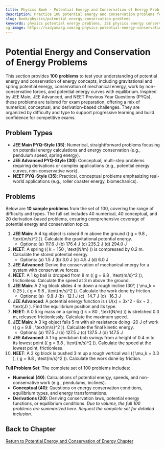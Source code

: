 ```yaml
---
title: Physics Book - Potential Energy and Conservation of Energy Problems for JEE & NEET
description: Practice 100 potential energy and conservation problems for JEE and NEET, inspired by JEE Main, JEE Advanced, and NEET PYQs, covering gravitational and spring energy, mechanical energy, and equilibrium.
slug: book/physics/potential-energy-conservation-problems
keywords: physics potential energy problems, JEE physics energy conservation problems, NEET physics mechanical energy problems, potential energy curves physics
og:image: https://vidyamarg.com/og-physics-potential-energy-conservation.jpg
---
```


# Potential Energy and Conservation of Energy Problems

This section provides **100 problems** to test your understanding of potential energy and conservation of energy concepts, including gravitational and spring potential energy, conservation of mechanical energy, work by non-conservative forces, and potential energy curves with equilibrium. Inspired by JEE Main, JEE Advanced, and NEET Previous Year Questions (PYQs), these problems are tailored for exam preparation, offering a mix of numerical, conceptual, and derivation-based challenges. They are organized by difficulty and type to support progressive learning and build confidence for competitive exams.

## Problem Types
- **JEE Main PYQ-Style (35)**: Numerical, straightforward problems focusing on potential energy calculations and energy conservation (e.g., pendulum speed, spring energy).
- **JEE Advanced PYQ-Style (30)**: Conceptual, multi-step problems requiring derivations or complex applications (e.g., potential energy curves, non-conservative work).
- **NEET PYQ-Style (35)**: Practical, conceptual problems emphasizing real-world applications (e.g., roller coaster energy, biomechanics).

## Problems
Below are **10 sample problems** from the set of 100, covering the range of difficulty and types. The full set includes 40 numerical, 40 conceptual, and 20 derivation-based problems, ensuring comprehensive coverage of potential energy and conservation topics.

1. **JEE Main**: A 4 kg object is raised 6 m above the ground (\( g = 9.8 \, \text{m/s}^2 \)). Calculate the gravitational potential energy.
   - Options: (a) 117.6 J (b) 176.4 J (c) 235.2 J (d) 294.0 J
2. **NEET**: A spring (\( k = 150 \, \text{N/m} \)) is compressed by 0.2 m. Calculate the stored potential energy.
   - Options: (a) 1.5 J (b) 3.0 J (c) 4.5 J (d) 6.0 J
3. **JEE Advanced**: Derive the conservation of mechanical energy for a system with conservative forces.
4. **NEET**: A 1 kg ball is dropped from 8 m (\( g = 9.8 \, \text{m/s}^2 \)), frictionless. Calculate the speed at 3 m above the ground.
5. **JEE Main**: A 2 kg block slides 4 m down a rough incline (30°, \( \mu_k = 0.25 \), \( g = 9.8 \, \text{m/s}^2 \)). Calculate the work done by friction.
   - Options: (a) -9.8 J (b) -12.1 J (c) -14.7 J (d) -16.3 J
6. **JEE Advanced**: A potential energy function is \( U(x) = 3x^2 - 6x + 2 \, \text{J} \). Find the equilibrium position and its type.
7. **NEET**: A 0.5 kg mass on a spring (\( k = 80 \, \text{N/m} \)) is stretched 0.3 m, released frictionlessly. Calculate the maximum speed.
8. **JEE Main**: A 3 kg object falls 5 m with air resistance doing -20 J of work (\( g = 9.8 \, \text{m/s}^2 \)). Calculate the final kinetic energy.
   - Options: (a) 117.5 J (b) 127.5 J (c) 137.5 J (d) 147.5 J
9. **JEE Advanced**: A 1 kg pendulum bob swings from a height of 0.4 m to its lowest point (\( g = 9.8 \, \text{m/s}^2 \)). Calculate the speed at the lowest point, frictionless.
10. **NEET**: A 2 kg block is pushed 3 m up a rough vertical wall (\( \mu_k = 0.3 \), \( g = 9.8 \, \text{m/s}^2 \)). Calculate the work done by friction.

**Full Problem Set**: The complete set of 100 problems includes:
- **Numerical (40)**: Calculations of potential energy, speeds, and non-conservative work (e.g., pendulums, inclines).
- **Conceptual (40)**: Questions on energy conservation conditions, equilibrium types, and energy transformations.
- **Derivations (20)**: Deriving conservation laws, potential energy functions, or equilibrium conditions.
*Due to volume, the full 100 problems are summarized here. Request the complete set for detailed inclusion.*

<!-- ## Solutions
Find detailed solutions to all 100 problems, with step-by-step explanations and JEE/NEET strategies.

[View Solutions](/books/physics/potential-energy-conservation/solutions) -->

## Back to Chapter
[Return to Potential Energy and Conservation of Energy Chapter](./index.md)